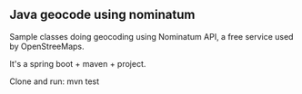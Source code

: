## Java geocode using nominatum

Sample classes doing geocoding using Nominatum API, a free service used by OpenStreeMaps.

It's a spring boot + maven + project.

Clone and run:
mvn test